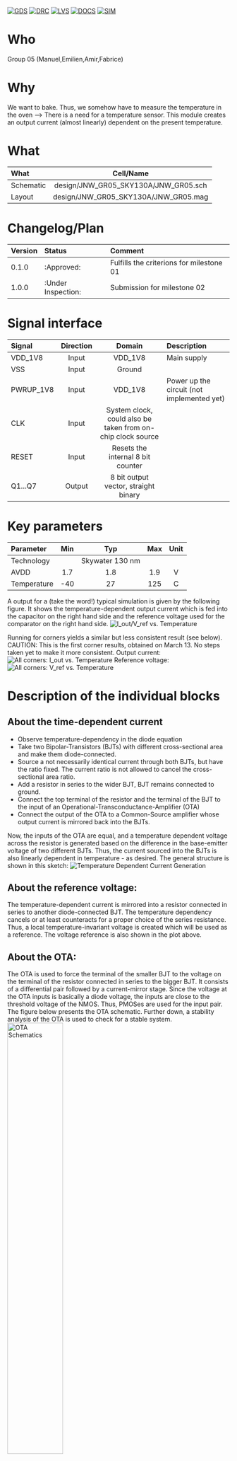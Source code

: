 
[![GDS](../../actions/workflows/gds.yaml/badge.svg)](../../actions/workflows/gds.yaml)
[![DRC](../../actions/workflows/drc.yaml/badge.svg)](../../actions/workflows/drc.yaml)
[![LVS](../../actions/workflows/lvs.yaml/badge.svg)](../../actions/workflows/lvs.yaml)
[![DOCS](../../actions/workflows/docs.yaml/badge.svg)](../../actions/workflows/docs.yaml)
[![SIM](../../actions/workflows/sim.yaml/badge.svg)](../../actions/workflows/sim.yaml)

# Who
Group 05 (Manuel,Emilien,Amir,Fabrice)

# Why
We want to bake. Thus, we somehow have to measure the temperature in the oven --> There is a need for a temperature sensor.
This module creates an output current (almost linearly) dependent on the present temperature.



# What

| What            |        Cell/Name |
| :-              |  :-:       |
| Schematic       | design/JNW_GR05_SKY130A/JNW_GR05.sch |
| Layout          | design/JNW_GR05_SKY130A/JNW_GR05.mag |


# Changelog/Plan

| Version | Status | Comment|
| :---| :---| :---|
|0.1.0 | :Approved: | Fulfills the criterions for milestone 01 |
|1.0.0 | :Under Inspection: | Submission for milestone 02 |


# Signal interface

| Signal       | Direction | Domain  | Description                               |
| :---         | :---:     | :---:   | :---                                      |
| VDD_1V8         | Input     | VDD_1V8 | Main supply                              |
| VSS         | Input     | Ground  |                                           |
| PWRUP_1V8     | Input    | VDD_1V8 | Power up the circuit  (not implemented yet)                     |
| CLK | Input | System clock, could also be taken from on-chip clock source | 
| RESET | Input | Resets the internal 8 bit counter |
|Q1...Q7    | Output    | 8 bit output vector, straight binary |



# Key parameters

| Parameter           | Min     | Typ           | Max     | Unit  |
| :---                | :---:     | :---:           | :---:     | :---: |
| Technology          |         | Skywater 130 nm |         |       |
| AVDD                | 1.7    | 1.8           | 1.9    | V     |
| Temperature         | -40     | 27            | 125     | C     |

A output for a (take the word!) typical simulation is given by the following figure.
It shows the temperature-dependent output current which is fed into the capacitor on the right hand side
and the reference voltage used for the comparator on the right hand side.
![I_out/V_ref vs. Temperature ](Media/output_vs_temperature.png)

Running for corners yields a similar but less consistent result (see below).
CAUTION: This is the first corner results, obtained on March 13. No steps taken yet to make it more consistent.
Output current:
![All corners: I_out vs. Temperature ](Media/current_vs_temperature_corners.png)
Reference voltage:
![All corners: V_ref vs. Temperature ](Media/voltage_vs_temperature_corners.png)



# Description of the individual blocks
## About the time-dependent current
* Observe temperature-dependency in the diode equation
* Take two  Bipolar-Transistors (BJTs) with different cross-sectional area and make them diode-connected.
* Source a not necessarily identical current through both BJTs, but have the ratio fixed. The current ratio is not allowed to cancel the cross-sectional area ratio.
* Add a resistor in series to the wider BJT, BJT remains connected to ground.
* Connect the top terminal of the resistor and the terminal of the BJT to the input of an Operational-Transconductance-Amplifier (OTA)
* Connect the output of the OTA to a Common-Source amplifier whose output current is mirrored back into the BJTs.

Now, the inputs of the OTA are equal, and a temperature dependent voltage across the resistor is generated based on the difference in the base-emitter voltage of two different BJTs.
Thus, the current sourced into the BJTs is also linearly dependent in temperature - as desired.
The general structure is shown in this sketch:
![Temperature Dependent Current Generation](Media/ptat_ctat_vref.png)

## About the reference voltage:
The temperature-dependent current is mirrored into a resistor connected in series to another diode-connected BJT. The temperature dependency cancels or at least counteracts for a proper choice of the series resistance. Thus, a local temperature-invariant voltage is created which will be used as a reference. The voltage reference is also shown in the plot above.
## About the OTA:
The OTA is used to force the terminal of the smaller BJT to the voltage on the terminal of the resistor connected in series to the bigger BJT.
It consists of a differential pair followed by a current-mirror stage.
Since the voltage at the OTA inputs is basically a diode voltage, the inputs are close to the threshold voltage of the NMOS. Thus, PMOSes are used for the input pair.
The figure below presents the OTA schematic. Further down, a stability analysis of the OTA is used to check for a stable system.
<img src="Media/OTA_Manuel.svg" alt="OTA Schematics" width="50%">

## OTA Analysis

#### Results for RT are:
| Parameter  | Value      | Unit           | Description               |
|------------|------------|----------------|---------------------------|
| f3db       | 175.57     | kHz            | 3 dB Bandwidth           |
| gm_db      | -16.309    | dB             | Gain Margin               |
| lf_gain    | 40.073     | dB             | Low-Frequency Gain        |
| pm_deg     | 67.513     | Degrees        | Phase Margin              |
| ug         | 17.257     | MHz            | Unity Gain Frequency      |

Most importantly, the OTA is stable and meets the typical 40 dB DC gain for two-stage systems.
Further, the parameters indicate a rather low 3dB bandwidth and low unity gain frequency.
In physical systems, temperature increases or decreasses with a (compared to the OTA paramters) large time constant, 
thus we see no need for adapting the amplifier design.

#### Obtained bodeplot:
![I_out/V_out vs. Temperature ](Media/bodeplot.png)


## About the comparator:

## About the counter:

## For completeness: View of the entire Top-Level design
![Top-Level Design](Media/system_design.svg)


The end.